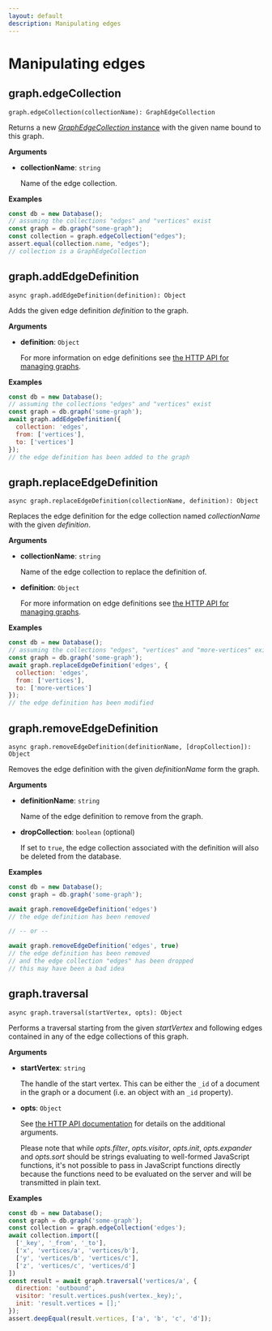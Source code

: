 ```yaml
---
layout: default
description: Manipulating edges
---
```


# Manipulating edges

## graph.edgeCollection

`graph.edgeCollection(collectionName): GraphEdgeCollection`

Returns a new [_GraphEdgeCollection_ instance](js-reference-graph-edge-collection.html) with
the given name bound to this graph.

**Arguments**

* **collectionName**: `string`

  Name of the edge collection.

**Examples**

```js
const db = new Database();
// assuming the collections "edges" and "vertices" exist
const graph = db.graph("some-graph");
const collection = graph.edgeCollection("edges");
assert.equal(collection.name, "edges");
// collection is a GraphEdgeCollection
```

## graph.addEdgeDefinition

`async graph.addEdgeDefinition(definition): Object`

Adds the given edge definition _definition_ to the graph.

**Arguments**

* **definition**: `Object`

  For more information on edge definitions see
  [the HTTP API for managing graphs](../http/gharial-management.html).

**Examples**

```js
const db = new Database();
// assuming the collections "edges" and "vertices" exist
const graph = db.graph('some-graph');
await graph.addEdgeDefinition({
  collection: 'edges',
  from: ['vertices'],
  to: ['vertices']
});
// the edge definition has been added to the graph
```

## graph.replaceEdgeDefinition

`async graph.replaceEdgeDefinition(collectionName, definition): Object`

Replaces the edge definition for the edge collection named _collectionName_ with
the given _definition_.

**Arguments**

* **collectionName**: `string`

  Name of the edge collection to replace the definition of.

* **definition**: `Object`

  For more information on edge definitions see
  [the HTTP API for managing graphs](../http/gharial-management.html).

**Examples**

```js
const db = new Database();
// assuming the collections "edges", "vertices" and "more-vertices" exist
const graph = db.graph('some-graph');
await graph.replaceEdgeDefinition('edges', {
  collection: 'edges',
  from: ['vertices'],
  to: ['more-vertices']
});
// the edge definition has been modified
```

## graph.removeEdgeDefinition

`async graph.removeEdgeDefinition(definitionName, [dropCollection]): Object`

Removes the edge definition with the given _definitionName_ form the graph.

**Arguments**

* **definitionName**: `string`

  Name of the edge definition to remove from the graph.

* **dropCollection**: `boolean` (optional)

  If set to `true`, the edge collection associated with the definition will also
  be deleted from the database.

**Examples**

```js
const db = new Database();
const graph = db.graph('some-graph');

await graph.removeEdgeDefinition('edges')
// the edge definition has been removed

// -- or --

await graph.removeEdgeDefinition('edges', true)
// the edge definition has been removed
// and the edge collection "edges" has been dropped
// this may have been a bad idea
```

## graph.traversal

`async graph.traversal(startVertex, opts): Object`

Performs a traversal starting from the given _startVertex_ and following edges
contained in any of the edge collections of this graph.

**Arguments**

* **startVertex**: `string`

  The handle of the start vertex. This can be either the `_id` of a document in
  the graph or a document (i.e. an object with an `_id` property).

* **opts**: `Object`

  See
  [the HTTP API documentation](../http/traversal.html)
  for details on the additional arguments.

  Please note that while _opts.filter_, _opts.visitor_, _opts.init_,
  _opts.expander_ and _opts.sort_ should be strings evaluating to well-formed
  JavaScript functions, it's not possible to pass in JavaScript functions
  directly because the functions need to be evaluated on the server and will be
  transmitted in plain text.

**Examples**

```js
const db = new Database();
const graph = db.graph('some-graph');
const collection = graph.edgeCollection('edges');
await collection.import([
  ['_key', '_from', '_to'],
  ['x', 'vertices/a', 'vertices/b'],
  ['y', 'vertices/b', 'vertices/c'],
  ['z', 'vertices/c', 'vertices/d']
])
const result = await graph.traversal('vertices/a', {
  direction: 'outbound',
  visitor: 'result.vertices.push(vertex._key);',
  init: 'result.vertices = [];'
});
assert.deepEqual(result.vertices, ['a', 'b', 'c', 'd']);
```
